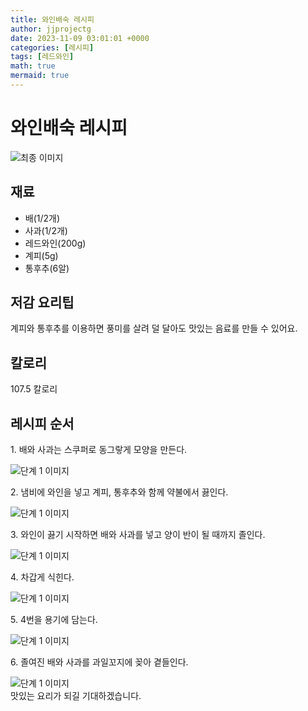 ```yaml
---
title: 와인배숙 레시피
author: jjprojectg
date: 2023-11-09 03:01:01 +0000
categories: [레시피]
tags: [레드와인]
math: true
mermaid: true
---
```

<meta name="og:type" content="website" />
<meta charset="UTF-8">
<div class="header">
<h1>와인배숙 레시피</h1>
</div>

<div class="container my-4">
<div class="row">
<div class="col-12 col-md-6">
<div class="recipe-image">
<img src="http://www.foodsafetykorea.go.kr/uploadimg/cook/10_01129_2.png" class="step-image" alt="최종 이미지">
</div>
</div>
<div class="col-12 col-md-6">
<div class="ingredients">
<h2>재료</h2>
<ul class='card'>
<li> 배(1/2개) </li>
<li>  사과(1/2개) </li>
<li>  레드와인(200g) </li>
<li> 계피(5g) </li>
<li>  통후추(6알) </li>

</ul>
</div>
</div>
<div class="col-12 col-md-6">
<div class="ingredients">
<h2>저감 요리팁</h2>
<div class='card'> 
<p >
계피와 통후추를 이용하면 풍미를 살려 덜 달아도 맛있는 음료를 만들 수 있어요.
</p>
</div>
</div>
<div class="ingredients">
<h2>칼로리</h2>
<div class='card'> 
<p>
107.5 칼로리
</p>
</div>
</div>
</div>
</div>

<h2 class="my-4">레시피 순서</h2>
<div class="card recipe-card">
<div class="card-body recipe-stesp">
<p class="card-text step-description">1. 배와 사과는 스쿠퍼로 동그랗게 모양을 만든다.</p>
<img src="http://www.foodsafetykorea.go.kr/uploadimg/cook/20_01129_1.JPG" alt="단계 1 이미지" class="step-image">
</div>
</div>

<div class="card recipe-card">
<div class="card-body recipe-stesp">
<p class="card-text step-description">2. 냄비에 와인을 넣고 계피, 통후추와 함께 약불에서 끓인다.</p>
<img src="http://www.foodsafetykorea.go.kr/uploadimg/cook/20_01129_2.JPG" alt="단계 1 이미지" class="step-image">
</div>
</div>

<div class="card recipe-card">
<div class="card-body recipe-stesp">
<p class="card-text step-description">3. 와인이 끓기 시작하면 배와 사과를 넣고 양이 반이 될 때까지 졸인다.</p>
<img src="http://www.foodsafetykorea.go.kr/uploadimg/cook/20_01129_3.JPG" alt="단계 1 이미지" class="step-image">
</div>
</div>

<div class="card recipe-card">
<div class="card-body recipe-stesp">
<p class="card-text step-description">4. 차갑게 식힌다.</p>
<img src="http://www.foodsafetykorea.go.kr/uploadimg/cook/20_01129_4.JPG" alt="단계 1 이미지" class="step-image">
</div>
</div>

<div class="card recipe-card">
<div class="card-body recipe-stesp">
<p class="card-text step-description">5. 4번을 용기에 담는다.</p>
<img src="http://www.foodsafetykorea.go.kr/uploadimg/cook/20_01129_5.JPG" alt="단계 1 이미지" class="step-image">
</div>
</div>

<div class="card recipe-card">
<div class="card-body recipe-stesp">
<p class="card-text step-description">6. 졸여진 배와 사과를 과일꼬지에 꽂아 곁들인다.</p>
<img src="http://www.foodsafetykorea.go.kr/uploadimg/cook/20_01129_6.JPG" alt="단계 1 이미지" class="step-image">
</div>
</div>


</div>
맛있는 요리가 되길 기대하겠습니다.
